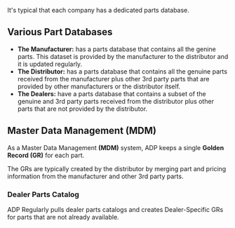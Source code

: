 It's typical that each company has a dedicated parts database.

## Various Part Databases

- **The Manufacturer:** has a parts database that contains all the genine parts. This dataset is provided by the manufacturer to the distributor and it is updated regularly.
- **The Distributor:** has a parts database that contains all the genuine parts received from the manufacturer plus other 3rd party parts that are provided by other manufacturers or the distributor itself.
- **The Dealers:** have a parts database that contains a subset of the genuine and 3rd party parts received from the distributor plus other parts that are not provided by the distributor.

## Master Data Management **(MDM)**

As a Master Data Management **(MDM)** system, ADP keeps a single **Golden Record (GR)** for each part.   

The GRs are typically created by the distributor by merging part and pricing information from the manufacturer and other 3rd party parts.   

### Dealer Parts Catalog

ADP Regularly pulls dealer parts catalogs and creates Dealer-Specific GRs for parts that are not already available.